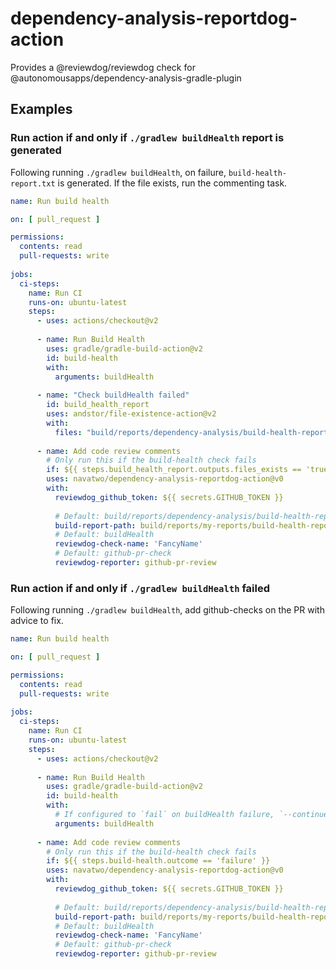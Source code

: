 # dependency-analysis-reportdog-action
Provides a @reviewdog/reviewdog check for @autonomousapps/dependency-analysis-gradle-plugin


## Examples

### Run action if and only if `./gradlew buildHealth` report is generated

Following running `./gradlew buildHealth`, on failure, `build-health-report.txt` is generated. If
the file exists, run the commenting task.

```yaml
name: Run build health

on: [ pull_request ]

permissions:
  contents: read
  pull-requests: write
  
jobs:
  ci-steps:
    name: Run CI
    runs-on: ubuntu-latest
    steps:
      - uses: actions/checkout@v2
        
      - name: Run Build Health
        uses: gradle/gradle-build-action@v2
        id: build-health
        with:
          arguments: buildHealth
          
      - name: "Check buildHealth failed"
        id: build_health_report
        uses: andstor/file-existence-action@v2
        with:
          files: "build/reports/dependency-analysis/build-health-report.txtt"
          
      - name: Add code review comments
        # Only run this if the build-health check fails
        if: ${{ steps.build_health_report.outputs.files_exists == 'true' }}
        uses: navatwo/dependency-analysis-reportdog-action@v0
        with:
          reviewdog_github_token: ${{ secrets.GITHUB_TOKEN }}
          
          # Default: build/reports/dependency-analysis/build-health-report.txt
          build-report-path: build/reports/my-reports/build-health-report.txt
          # Default: buildHealth
          reviewdog-check-name: 'FancyName'
          # Default: github-pr-check
          reviewdog-reporter: github-pr-review
```

### Run action if and only if `./gradlew buildHealth` failed

Following running `./gradlew buildHealth`, add github-checks on the PR with advice to fix.

```yaml
name: Run build health

on: [ pull_request ]

permissions:
  contents: read
  pull-requests: write
  
jobs:
  ci-steps:
    name: Run CI
    runs-on: ubuntu-latest
    steps:
      - uses: actions/checkout@v2
        
      - name: Run Build Health
        uses: gradle/gradle-build-action@v2
        id: build-health
        with:
          # If configured to `fail` on buildHealth failure, `--continue` is required.
          arguments: buildHealth
          
      - name: Add code review comments
        # Only run this if the build-health check fails
        if: ${{ steps.build-health.outcome == 'failure' }}
        uses: navatwo/dependency-analysis-reportdog-action@v0
        with:
          reviewdog_github_token: ${{ secrets.GITHUB_TOKEN }}
          
          # Default: build/reports/dependency-analysis/build-health-report.txt
          build-report-path: build/reports/my-reports/build-health-report.txt
          # Default: buildHealth
          reviewdog-check-name: 'FancyName'
          # Default: github-pr-check
          reviewdog-reporter: github-pr-review
```
